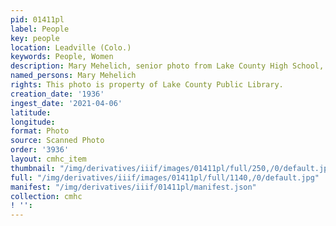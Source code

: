 ```yaml
---
pid: 01411pl
label: People
key: people
location: Leadville (Colo.)
keywords: People, Women
description: Mary Mehelich, senior photo from Lake County High School, class of 1936
named_persons: Mary Mehelich
rights: This photo is property of Lake County Public Library.
creation_date: '1936'
ingest_date: '2021-04-06'
latitude: 
longitude: 
format: Photo
source: Scanned Photo
order: '3936'
layout: cmhc_item
thumbnail: "/img/derivatives/iiif/images/01411pl/full/250,/0/default.jpg"
full: "/img/derivatives/iiif/images/01411pl/full/1140,/0/default.jpg"
manifest: "/img/derivatives/iiif/01411pl/manifest.json"
collection: cmhc
! '': 
---
```

